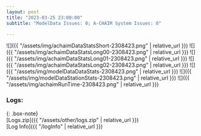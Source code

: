 ```yaml
---
layout: post
title: "2023-03-25 23:00:00"
subtitle: "ModelData Issues: 0; A-CHAIM System Issues: 0"

---
```


![]({{ "/assets/img/achaimDataStatsShort-2308423.png" | relative_url }})
![]({{ "/assets/img/achaimDataStatsLong00-2308423.png" | relative_url }})
![]({{ "/assets/img/achaimDataStatsLong01-2308423.png" | relative_url }})
![]({{ "/assets/img/achaimDataStatsLong02-2308423.png" | relative_url }})
![]({{ "/assets/img/modelDataDataStats-2308423.png" | relative_url }})
![]({{ "/assets/img/modelDataStationStats-2308423.png" | relative_url }})
![]({{ "/assets/img/achaimRunTime-2308423.png" | relative_url }})





### Logs:  
  
{: .box-note}  
[Logs.zip]({{ "/assets/other/logs.zip" | relative_url }})  
[Log Info]({{ "/logInfo" | relative_url }})  
